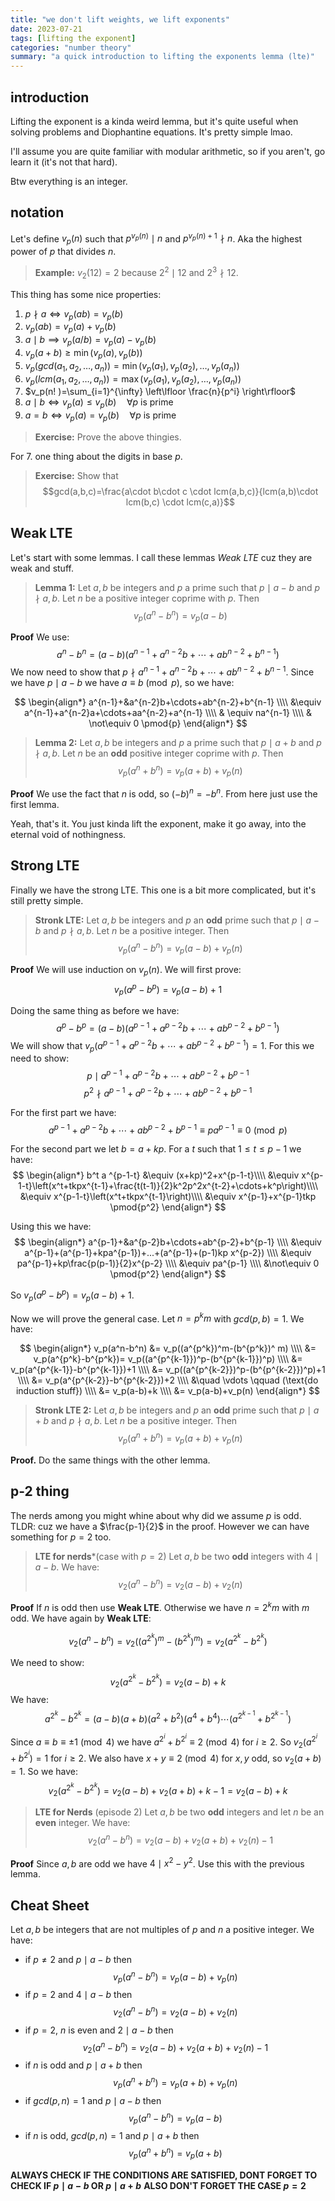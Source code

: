 ```yaml
---
title: "we don't lift weights, we lift exponents"
date: 2023-07-21
tags: [lifting the exponent]
categories: "number theory"
summary: "a quick introduction to lifting the exponents lemma (lte)"
---
```


## introduction

Lifting the exponent is a kinda weird lemma, but it's quite useful when solving problems and Diophantine equations. It's pretty simple lmao.

I'll assume you are quite familiar with modular arithmetic, so if you aren't, go learn it (it's not that hard).

Btw everything is an integer.

## notation

Let's define $v_p(n)$ such that $p^{v_p(n)}\mid n$ and $p^{v_p(n)+1}\nmid n$. Aka the highest power of $p$ that divides $n$.

>**Example:** $v_2(12)=2$ because $2^2\mid 12$ and $2^3\nmid 12$.

This thing has some nice properties:

1. $p \nmid a \iff v_p(ab)=v_p(b)$
2. $v_p(ab)=v_p(a)+v_p(b)$
3. $a\mid b \implies v_p(a/b)=v_p(a)-v_p(b)$ 
4. $v_p(a+b)\geq \min(v_p(a),v_p(b))$
5. $v_p(gcd(a_1,a_2,\dots,a_n))=\min(v_p(a_1),v_p(a_2),\dots,v_p(a_n))$
6. $v_p(lcm(a_1,a_2,\dots,a_n))=\max(v_p(a_1),v_p(a_2),\dots,v_p(a_n))$
7. $v_p(n! )=\sum_{i=1}^{\infty} \left\lfloor \frac{n}{p^i} \right\rfloor$
8. $a\mid b \iff v_p(a)\leq v_p(b)\quad \forall p \text{ is prime}$ 
9. $a=b \iff v_p(a)=v_p(b)\quad \forall p \text{ is prime}$

>**Exercise:** Prove the above thingies.

For 7. one thing about the digits in base $p$.

>**Exercise:** Show that 
>$$gcd(a,b,c)=\frac{a\cdot b\cdot c \cdot lcm(a,b,c)}{lcm(a,b)\cdot lcm(b,c) \cdot lcm(c,a)}$$

## Weak LTE

Let's start with some lemmas. I call these lemmas *Weak LTE* cuz they are weak and stuff.

>**Lemma 1:** Let $a,b$ be integers and $p$ a prime such that $p\mid a-b$ and $p\nmid a,b$. Let $n$ be a positive integer coprime with $p$. Then $$v_p(a^n-b^n)=v_p(a-b)$$

**Proof** We use:
$$ a^n-b^n=(a-b)(a^{n-1}+a^{n-2}b+\cdots+ab^{n-2}+b^{n-1})$$
We now need to show that $p \nmid a^{n-1}+a^{n-2}b+\cdots+ab^{n-2}+b^{n-1}$. Since we have $p\mid a-b$ we have $a \equiv b \pmod{p}$, so we have:

$$
\begin{align*}
a^{n-1}+&a^{n-2}b+\cdots+ab^{n-2}+b^{n-1} \\\\
 &\equiv a^{n-1}+a^{n-2}a+\cdots+aa^{n-2}+a^{n-1} \\\\
& \equiv na^{n-1} \\\\
& \not\equiv 0 \pmod{p}
\end{align*}
$$

>**Lemma 2:** Let $a,b$ be integers and $p$ a prime such that $p\mid a+b$ and $p\nmid a,b$. Let $n$ be an **odd** positive integer coprime with $p$. Then $$v_p(a^n+b^n)=v_p(a+b)+v_p(n)$$

**Proof** We use the fact that $n$ is odd, so $(-b)^n=-b^n$. From here just use the first lemma.

Yeah, that's it. You just kinda lift the exponent, make it go away, into the eternal void of nothingness.

## Strong LTE

Finally we have the strong LTE. This one is a bit more complicated, but it's still pretty simple.

>**Stronk LTE:** Let $a,b$ be integers and $p$ an **odd** prime such that $p\mid a-b$ and $p\nmid a,b$. Let $n$ be a positive integer. Then $$v_p(a^n-b^n)=v_p(a-b)+v_p(n)$$

**Proof** We will use induction on $v_p(n)$. We will first prove:
$$ v_p(a^p-b^p)=v_p(a-b)+1$$

Doing the same thing as before we have:
$$ a^p-b^p=(a-b)(a^{p-1}+a^{p-2}b+\cdots+ab^{p-2}+b^{p-1})$$
We will show that $v_p(a^{p-1}+a^{p-2}b+\cdots+ab^{p-2}+b^{p-1})=1$.
For this we need to show:
$$ p \mid a^{p-1}+a^{p-2}b+\cdots+ab^{p-2}+b^{p-1}$$
$$ p^2 \nmid a^{p-1}+a^{p-2}b+\cdots+ab^{p-2}+b^{p-1}$$

For the first part we have:
$$a^{p-1}+a^{p-2}b+\cdots+ab^{p-2}+b^{p-1}\equiv pa^{p-1} \equiv 0 \pmod{p}$$

For the second part we let $b=a+kp$. For a $t$ such that $1\leq t \leq p-1$ we have:
$$
\begin{align*}
b^t a ^{p-1-t} &\equiv (x+kp)^2+x^{p-1-t}\\\\
&\equiv x^{p-1-t}\left(x^t+tkpx^{t-1}+\frac{t(t-1)}{2}k^2p^2x^{t-2}+\cdots+k^p\right)\\\\
&\equiv x^{p-1-t}\left(x^t+tkpx^{t-1}\right)\\\\
&\equiv x^{p-1}+x^{p-1}tkp \pmod{p^2}
\end{align*}
$$

Using this we have:
$$
\begin{align*}
a^{p-1}+&a^{p-2}b+\cdots+ab^{p-2}+b^{p-1}  \\\\
&\equiv a^{p-1}+(a^{p-1}+kpa^{p-1})+...+(a^{p-1}+(p-1)kp x^{p-2}) \\\\
&\equiv pa^{p-1}+kp\frac{p(p-1)}{2}x^{p-2} \\\\
&\equiv pa^{p-1} \\\\
&\not\equiv 0 \pmod{p^2}
\end{align*}
$$

So $v_p(a^p-b^p)=v_p(a-b)+1$. 

Now we will prove the general case. Let $n=p^k m$ with $gcd(p,b)=1$. We have:

$$
\begin{align*}
v_p(a^n-b^n) &= v_p((a^{p^k})^m-(b^{p^k})^ m) \\\\
&= v_p(a^{p^k}-b^{p^k})= v_p((a^{p^{k-1}})^p-(b^{p^{k-1}})^p) \\\\
&= v_p(a^{p^{k-1}}-b^{p^{k-1}})+1 \\\\
&= v_p((a^{p^{k-2}})^p-(b^{p^{k-2}})^p)+1 \\\\
&= v_p(a^{p^{k-2}}-b^{p^{k-2}})+2 \\\\
&\quad \vdots \qquad (\text{do induction stuff}) \\\\
&= v_p(a-b)+k \\\\
&= v_p(a-b)+v_p(n)
\end{align*}
$$

>**Stronk LTE 2:** Let $a,b$ be integers and $p$ an **odd** prime such that $p\mid a+b$ and $p\nmid a,b$. Let $n$ be a positive integer. Then $$v_p(a^n+b^n)=v_p(a+b)+v_p(n)$$

**Proof.** Do the same things with the other lemma.

## p-2 thing

The nerds among you might whine about why did we assume $p$ is odd. TLDR: cuz we have a $\frac{p-1}{2}$ in the proof. However we can have something for $p=2$ too.

>**LTE for nerds***(case with $p=2$) Let $a,b$  be two **odd** integers with $4 \mid a-b$. We have:
$$ v_2(a^n-b^n)=v_2(a-b)+v_2(n)$$

**Proof** If $n$ is odd then use **Weak LTE**. Otherwise we have $n=2^k m$ with $m$ odd. We have again by **Weak LTE**:

$$v_2(a^n-b^n)=v_2((a^{2^k})^m-(b^{2^k})^m)=v_2(a^{2^k}-b^{2^k})$$

We need to show:
$$v_2(a^{2^k}-b^{2^k})=v_2(a-b)+k$$
We have:
$$ a^{2^k}-b^{2^k}=(a-b)(a+b)(a^2+b^2)(a^4+b^4)\cdots(a^{2^{k-1}}+b^{2^{k-1}})$$

Since $a \equiv b \equiv \pm 1 \pmod{4}$ we have $a^{2^i}+b^{2^i} \equiv 2 \pmod{4}$ for $i\geq 2$. So $v_2(a^{2^i}+b^{2^i})=1$ for $i\geq 2$. We also have $x+y \equiv 2 \pmod{4}$ for $x,y$ odd, so $v_2(a+b)=1$. So we have:
$$v_2(a^{2^k}-b^{2^k})=v_2(a-b)+v_2(a+b)+k-1=v_2(a-b)+k$$

>**LTE for Nerds** (episode 2) Let $a,b$ be two **odd** integers and let $n$ be an **even** integer. We have:
$$ v_2(a^n-b^n)=v_2(a-b)+v_2(a+b)+v_2(n)-1$$

**Proof** Since $a,b$ are odd we  have $4 \mid x^2-y^2$. Use this with the previous lemma.

## Cheat Sheet

Let $a,b$ be integers that are not multiples of $p$ and $n$ a positive integer. We have:

- if $p\neq 2$ and $p\mid a-b$ then $$v_p(a^n-b^n)=v_p(a-b)+v_p(n)$$
- if $p=2$ and $4\mid a-b$ then $$v_2(a^n-b^n)=v_2(a-b)+v_2(n)$$
- if $p=2$, $n$ is even and $2\mid a-b$ then $$v_2(a^n-b^n)=v_2(a-b)+v_2(a+b)+v_2(n)-1$$
- if $n$ is odd and $p\mid a+b$ then $$v_p(a^n+b^n)=v_p(a+b)+v_p(n)$$
- if $gcd(p,n)=1$ and $p\mid a-b$ then $$v_p(a^n-b^n)=v_p(a-b)$$
- if $n$ is odd, $gcd(p,n)=1$ and $p\mid a+b$ then $$v_p(a^n+b^n)=v_p(a+b)$$

**ALWAYS CHECK IF THE CONDITIONS ARE SATISFIED, DONT FORGET TO CHECK IF $p\mid a-b$ OR $p\mid a+b$**
**ALSO DON'T FORGET THE CASE $p=2$**



